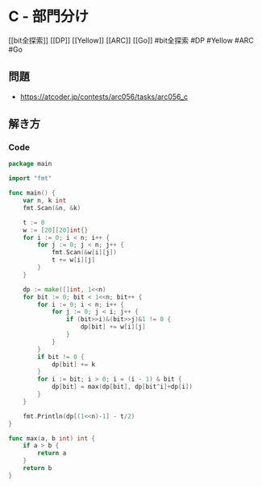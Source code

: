 # C - 部門分け
[[bit全探索]] [[DP]] [[Yellow]] [[ARC]] [[Go]]
#bit全探索 #DP #Yellow #ARC #Go 

## 問題
- https://atcoder.jp/contests/arc056/tasks/arc056_c

## 解き方
### Code
```go
package main

import "fmt"

func main() {
	var n, k int
	fmt.Scan(&n, &k)

	t := 0
	w := [20][20]int{}
	for i := 0; i < n; i++ {
		for j := 0; j < n; j++ {
			fmt.Scan(&w[i][j])
			t += w[i][j]
		}
	}

	dp := make([]int, 1<<n)
	for bit := 0; bit < 1<<n; bit++ {
		for i := 0; i < n; i++ {
			for j := 0; j < i; j++ {
				if (bit>>i)&(bit>>j)&1 != 0 {
					dp[bit] += w[i][j]
				}
			}
		}
		if bit != 0 {
			dp[bit] += k
		}
		for i := bit; i > 0; i = (i - 1) & bit {
			dp[bit] = max(dp[bit], dp[bit^i]+dp[i])
		}
	}

	fmt.Println(dp[(1<<n)-1] - t/2)
}

func max(a, b int) int {
	if a > b {
		return a
	}
	return b
}
```